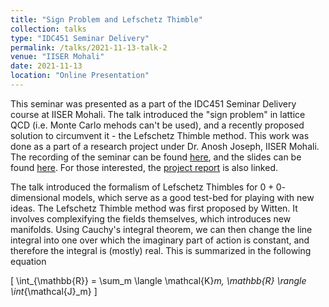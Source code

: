 ```yaml
---
title: "Sign Problem and Lefschetz Thimble"
collection: talks
type: "IDC451 Seminar Delivery"
permalink: /talks/2021-11-13-talk-2
venue: "IISER Mohali"
date: 2021-11-13
location: "Online Presentation"
---
```


This seminar was presented as a part of the IDC451 Seminar Delivery course at IISER Mohali. The talk introduced the "sign problem" in lattice QCD (i.e. Monte Carlo mehods can't be used), and a recently proposed solution to circumvent it - the Lefschetz Thimble method. This work was done as a part of a research project under Dr. Anosh Joseph, IISER Mohali. The recording of the seminar can be found [here](https://www.youtube.com/watch?v=uBm3V33SLJY), and the slides can be found [here](https://www.youtube.com/watch?v=uBm3V33SLJY). For those interested, the [project report](https://web.iisermohali.ac.in/Faculty/anoshjoseph/internships/2021/report_2021_Kunal_Verma.pdf) is also linked.

The talk introduced the formalism of Lefschetz Thimbles for $0+0$-dimensional models, which serve as a good test-bed for playing with new ideas. The Lefschetz Thimble method was first proposed by Witten. It involves complexifying the fields themselves, which introduces new manifolds. Using Cauchy's integral theorem, we can then change the line integral into one over which the imaginary part of action is constant, and therefore the integral is (mostly) real. This is summarized in the following equation 

\[
\int_{\mathbb{R}} = \sum_m \langle \mathcal{K}_m, \mathbb{R} \rangle \int_{\mathcal{J}_m}
\]

